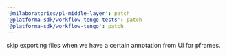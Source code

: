 ```yaml
---
'@milaboratories/pl-middle-layer': patch
'@platforma-sdk/workflow-tengo-tests': patch
'@platforma-sdk/workflow-tengo': patch
---
```


skip exporting files when we have a certain annotation from UI for pframes.
